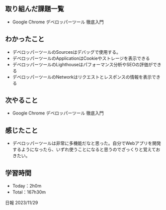 ## 取り組んだ課題一覧
- Google Chrome デベロッパーツール 徹底入門

## わかったこと
- デベロッパーツールのSourcesはデバッグで使用する。
- デベロッパーツールのApplicationはCookieやストレージを表示できる
- デベロッパーツールのLighthouseはパフォーマンス分析やSEOの評価ができる
- デベロッパーツールのNetworkはリクエストとレスポンスの情報を表示できる
  
## 次やること
- Google Chrome デベロッパーツール 徹底入門

## 感じたこと
- デベロッパーツールは非常に多機能だなと思った。自分でWebアプリを開発するようになったら、いずれ使うことになると思うのでざっくりと覚えておきたい。

## 学習時間
- Today：2h0m
- Total：167h30m

日報 2023/11/29

